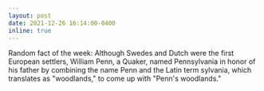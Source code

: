 ```yaml
---
layout: post
date: 2021-12-26 16:14:00-0400
inline: true
---
```


Random fact of the week: Although Swedes and Dutch were the first European settlers, William Penn, a Quaker, named Pennsylvania in honor of his father by combining the name Penn and the Latin term sylvania, which translates as "woodlands," to come up with "Penn's woodlands."
